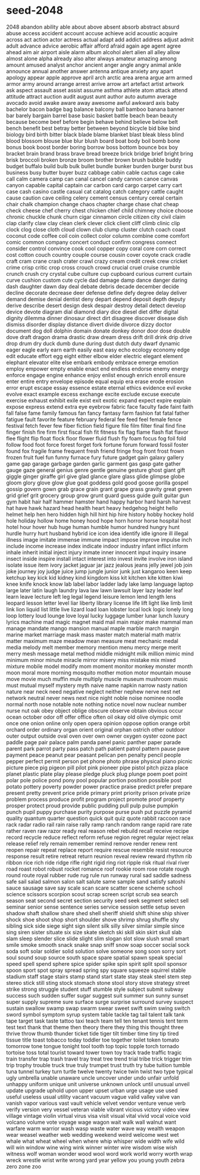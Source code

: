 # seed-2048   
2048 
abandon
ability
able
about
above
absent
absorb
abstract
absurd
abuse
access
accident
account
accuse
achieve
acid
acoustic
acquire
across
act
action
actor
actress
actual
adapt
add
addict
address
adjust
admit
adult
advance
advice
aerobic
affair
afford
afraid
again
age
agent
agree
ahead
aim
air
airport
aisle
alarm
album
alcohol
alert
alien
all
alley
allow
almost
alone
alpha
already
also
alter
always
amateur
amazing
among
amount
amused
analyst
anchor
ancient
anger
angle
angry
animal
ankle
announce
annual
another
answer
antenna
antique
anxiety
any
apart
apology
appear
apple
approve
april
arch
arctic
area
arena
argue
arm
armed
armor
army
around
arrange
arrest
arrive
arrow
art
artefact
artist
artwork
ask
aspect
assault
asset
assist
assume
asthma
athlete
atom
attack
attend
attitude
attract
auction
audit
august
aunt
author
auto
autumn
average
avocado
avoid
awake
aware
away
awesome
awful
awkward
axis
baby
bachelor
bacon
badge
bag
balance
balcony
ball
bamboo
banana
banner
bar
barely
bargain
barrel
base
basic
basket
battle
beach
bean
beauty
because
become
beef
before
begin
behave
behind
believe
below
belt
bench
benefit
best
betray
better
between
beyond
bicycle
bid
bike
bind
biology
bird
birth
bitter
black
blade
blame
blanket
blast
bleak
bless
blind
blood
blossom
blouse
blue
blur
blush
board
boat
body
boil
bomb
bone
bonus
book
boost
border
boring
borrow
boss
bottom
bounce
box
boy
bracket
brain
brand
brass
brave
bread
breeze
brick
bridge
brief
bright
bring
brisk
broccoli
broken
bronze
broom
brother
brown
brush
bubble
buddy
budget
buffalo
build
bulb
bulk
bullet
bundle
bunker
burden
burger
burst
bus
business
busy
butter
buyer
buzz
cabbage
cabin
cable
cactus
cage
cake
call
calm
camera
camp
can
canal
cancel
candy
cannon
canoe
canvas
canyon
capable
capital
captain
car
carbon
card
cargo
carpet
carry
cart
case
cash
casino
castle
casual
cat
catalog
catch
category
cattle
caught
cause
caution
cave
ceiling
celery
cement
census
century
cereal
certain
chair
chalk
champion
change
chaos
chapter
charge
chase
chat
cheap
check
cheese
chef
cherry
chest
chicken
chief
child
chimney
choice
choose
chronic
chuckle
chunk
churn
cigar
cinnamon
circle
citizen
city
civil
claim
clap
clarify
claw
clay
clean
clerk
clever
click
client
cliff
climb
clinic
clip
clock
clog
close
cloth
cloud
clown
club
clump
cluster
clutch
coach
coast
coconut
code
coffee
coil
coin
collect
color
column
combine
come
comfort
comic
common
company
concert
conduct
confirm
congress
connect
consider
control
convince
cook
cool
copper
copy
coral
core
corn
correct
cost
cotton
couch
country
couple
course
cousin
cover
coyote
crack
cradle
craft
cram
crane
crash
crater
crawl
crazy
cream
credit
creek
crew
cricket
crime
crisp
critic
crop
cross
crouch
crowd
crucial
cruel
cruise
crumble
crunch
crush
cry
crystal
cube
culture
cup
cupboard
curious
current
curtain
curve
cushion
custom
cute
cycle
dad
damage
damp
dance
danger
daring
dash
daughter
dawn
day
deal
debate
debris
decade
december
decide
decline
decorate
decrease
deer
defense
define
defy
degree
delay
deliver
demand
demise
denial
dentist
deny
depart
depend
deposit
depth
deputy
derive
describe
desert
design
desk
despair
destroy
detail
detect
develop
device
devote
diagram
dial
diamond
diary
dice
diesel
diet
differ
digital
dignity
dilemma
dinner
dinosaur
direct
dirt
disagree
discover
disease
dish
dismiss
disorder
display
distance
divert
divide
divorce
dizzy
doctor
document
dog
doll
dolphin
domain
donate
donkey
donor
door
dose
double
dove
draft
dragon
drama
drastic
draw
dream
dress
drift
drill
drink
drip
drive
drop
drum
dry
duck
dumb
dune
during
dust
dutch
duty
dwarf
dynamic
eager
eagle
early
earn
earth
easily
east
easy
echo
ecology
economy
edge
edit
educate
effort
egg
eight
either
elbow
elder
electric
elegant
element
elephant
elevator
elite
else
embark
embody
embrace
emerge
emotion
employ
empower
empty
enable
enact
end
endless
endorse
enemy
energy
enforce
engage
engine
enhance
enjoy
enlist
enough
enrich
enroll
ensure
enter
entire
entry
envelope
episode
equal
equip
era
erase
erode
erosion
error
erupt
escape
essay
essence
estate
eternal
ethics
evidence
evil
evoke
evolve
exact
example
excess
exchange
excite
exclude
excuse
execute
exercise
exhaust
exhibit
exile
exist
exit
exotic
expand
expect
expire
explain
expose
express
extend
extra
eye
eyebrow
fabric
face
faculty
fade
faint
faith
fall
false
fame
family
famous
fan
fancy
fantasy
farm
fashion
fat
fatal
father
fatigue
fault
favorite
feature
february
federal
fee
feed
feel
female
fence
festival
fetch
fever
few
fiber
fiction
field
figure
file
film
filter
final
find
fine
finger
finish
fire
firm
first
fiscal
fish
fit
fitness
fix
flag
flame
flash
flat
flavor
flee
flight
flip
float
flock
floor
flower
fluid
flush
fly
foam
focus
fog
foil
fold
follow
food
foot
force
forest
forget
fork
fortune
forum
forward
fossil
foster
found
fox
fragile
frame
frequent
fresh
friend
fringe
frog
front
frost
frown
frozen
fruit
fuel
fun
funny
furnace
fury
future
gadget
gain
galaxy
gallery
game
gap
garage
garbage
garden
garlic
garment
gas
gasp
gate
gather
gauge
gaze
general
genius
genre
gentle
genuine
gesture
ghost
giant
gift
giggle
ginger
giraffe
girl
give
glad
glance
glare
glass
glide
glimpse
globe
gloom
glory
glove
glow
glue
goat
goddess
gold
good
goose
gorilla
gospel
gossip
govern
gown
grab
grace
grain
grant
grape
grass
gravity
great
green
grid
grief
grit
grocery
group
grow
grunt
guard
guess
guide
guilt
guitar
gun
gym
habit
hair
half
hammer
hamster
hand
happy
harbor
hard
harsh
harvest
hat
have
hawk
hazard
head
health
heart
heavy
hedgehog
height
hello
helmet
help
hen
hero
hidden
high
hill
hint
hip
hire
history
hobby
hockey
hold
hole
holiday
hollow
home
honey
hood
hope
horn
horror
horse
hospital
host
hotel
hour
hover
hub
huge
human
humble
humor
hundred
hungry
hunt
hurdle
hurry
hurt
husband
hybrid
ice
icon
idea
identify
idle
ignore
ill
illegal
illness
image
imitate
immense
immune
impact
impose
improve
impulse
inch
include
income
increase
index
indicate
indoor
industry
infant
inflict
inform
inhale
inherit
initial
inject
injury
inmate
inner
innocent
input
inquiry
insane
insect
inside
inspire
install
intact
interest
into
invest
invite
involve
iron
island
isolate
issue
item
ivory
jacket
jaguar
jar
jazz
jealous
jeans
jelly
jewel
job
join
joke
journey
joy
judge
juice
jump
jungle
junior
junk
just
kangaroo
keen
keep
ketchup
key
kick
kid
kidney
kind
kingdom
kiss
kit
kitchen
kite
kitten
kiwi
knee
knife
knock
know
lab
label
labor
ladder
lady
lake
lamp
language
laptop
large
later
latin
laugh
laundry
lava
law
lawn
lawsuit
layer
lazy
leader
leaf
learn
leave
lecture
left
leg
legal
legend
leisure
lemon
lend
length
lens
leopard
lesson
letter
level
liar
liberty
library
license
life
lift
light
like
limb
limit
link
lion
liquid
list
little
live
lizard
load
loan
lobster
local
lock
logic
lonely
long
loop
lottery
loud
lounge
love
loyal
lucky
luggage
lumber
lunar
lunch
luxury
lyrics
machine
mad
magic
magnet
maid
mail
main
major
make
mammal
man
manage
mandate
mango
mansion
manual
maple
marble
march
margin
marine
market
marriage
mask
mass
master
match
material
math
matrix
matter
maximum
maze
meadow
mean
measure
meat
mechanic
medal
media
melody
melt
member
memory
mention
menu
mercy
merge
merit
merry
mesh
message
metal
method
middle
midnight
milk
million
mimic
mind
minimum
minor
minute
miracle
mirror
misery
miss
mistake
mix
mixed
mixture
mobile
model
modify
mom
moment
monitor
monkey
monster
month
moon
moral
more
morning
mosquito
mother
motion
motor
mountain
mouse
move
movie
much
muffin
mule
multiply
muscle
museum
mushroom
music
must
mutual
myself
mystery
myth
naive
name
napkin
narrow
nasty
nation
nature
near
neck
need
negative
neglect
neither
nephew
nerve
nest
net
network
neutral
never
news
next
nice
night
noble
noise
nominee
noodle
normal
north
nose
notable
note
nothing
notice
novel
now
nuclear
number
nurse
nut
oak
obey
object
oblige
obscure
observe
obtain
obvious
occur
ocean
october
odor
off
offer
office
often
oil
okay
old
olive
olympic
omit
once
one
onion
online
only
open
opera
opinion
oppose
option
orange
orbit
orchard
order
ordinary
organ
orient
original
orphan
ostrich
other
outdoor
outer
output
outside
oval
oven
over
own
owner
oxygen
oyster
ozone
pact
paddle
page
pair
palace
palm
panda
panel
panic
panther
paper
parade
parent
park
parrot
party
pass
patch
path
patient
patrol
pattern
pause
pave
payment
peace
peanut
pear
peasant
pelican
pen
penalty
pencil
people
pepper
perfect
permit
person
pet
phone
photo
phrase
physical
piano
picnic
picture
piece
pig
pigeon
pill
pilot
pink
pioneer
pipe
pistol
pitch
pizza
place
planet
plastic
plate
play
please
pledge
pluck
plug
plunge
poem
poet
point
polar
pole
police
pond
pony
pool
popular
portion
position
possible
post
potato
pottery
poverty
powder
power
practice
praise
predict
prefer
prepare
present
pretty
prevent
price
pride
primary
print
priority
prison
private
prize
problem
process
produce
profit
program
project
promote
proof
property
prosper
protect
proud
provide
public
pudding
pull
pulp
pulse
pumpkin
punch
pupil
puppy
purchase
purity
purpose
purse
push
put
puzzle
pyramid
quality
quantum
quarter
question
quick
quit
quiz
quote
rabbit
raccoon
race
rack
radar
radio
rail
rain
raise
rally
ramp
ranch
random
range
rapid
rare
rate
rather
raven
raw
razor
ready
real
reason
rebel
rebuild
recall
receive
recipe
record
recycle
reduce
reflect
reform
refuse
region
regret
regular
reject
relax
release
relief
rely
remain
remember
remind
remove
render
renew
rent
reopen
repair
repeat
replace
report
require
rescue
resemble
resist
resource
response
result
retire
retreat
return
reunion
reveal
review
reward
rhythm
rib
ribbon
rice
rich
ride
ridge
rifle
right
rigid
ring
riot
ripple
risk
ritual
rival
river
road
roast
robot
robust
rocket
romance
roof
rookie
room
rose
rotate
rough
round
route
royal
rubber
rude
rug
rule
run
runway
rural
sad
saddle
sadness
safe
sail
salad
salmon
salon
salt
salute
same
sample
sand
satisfy
satoshi
sauce
sausage
save
say
scale
scan
scare
scatter
scene
scheme
school
science
scissors
scorpion
scout
scrap
screen
script
scrub
sea
search
season
seat
second
secret
section
security
seed
seek
segment
select
sell
seminar
senior
sense
sentence
series
service
session
settle
setup
seven
shadow
shaft
shallow
share
shed
shell
sheriff
shield
shift
shine
ship
shiver
shock
shoe
shoot
shop
short
shoulder
shove
shrimp
shrug
shuffle
shy
sibling
sick
side
siege
sight
sign
silent
silk
silly
silver
similar
simple
since
sing
siren
sister
situate
six
size
skate
sketch
ski
skill
skin
skirt
skull
slab
slam
sleep
slender
slice
slide
slight
slim
slogan
slot
slow
slush
small
smart
smile
smoke
smooth
snack
snake
snap
sniff
snow
soap
soccer
social
sock
soda
soft
solar
soldier
solid
solution
solve
someone
song
soon
sorry
sort
soul
sound
soup
source
south
space
spare
spatial
spawn
speak
special
speed
spell
spend
sphere
spice
spider
spike
spin
spirit
split
spoil
sponsor
spoon
sport
spot
spray
spread
spring
spy
square
squeeze
squirrel
stable
stadium
staff
stage
stairs
stamp
stand
start
state
stay
steak
steel
stem
step
stereo
stick
still
sting
stock
stomach
stone
stool
story
stove
strategy
street
strike
strong
struggle
student
stuff
stumble
style
subject
submit
subway
success
such
sudden
suffer
sugar
suggest
suit
summer
sun
sunny
sunset
super
supply
supreme
sure
surface
surge
surprise
surround
survey
suspect
sustain
swallow
swamp
swap
swarm
swear
sweet
swift
swim
swing
switch
sword
symbol
symptom
syrup
system
table
tackle
tag
tail
talent
talk
tank
tape
target
task
taste
tattoo
taxi
teach
team
tell
ten
tenant
tennis
tent
term
test
text
thank
that
theme
then
theory
there
they
thing
this
thought
three
thrive
throw
thumb
thunder
ticket
tide
tiger
tilt
timber
time
tiny
tip
tired
tissue
title
toast
tobacco
today
toddler
toe
together
toilet
token
tomato
tomorrow
tone
tongue
tonight
tool
tooth
top
topic
topple
torch
tornado
tortoise
toss
total
tourist
toward
tower
town
toy
track
trade
traffic
tragic
train
transfer
trap
trash
travel
tray
treat
tree
trend
trial
tribe
trick
trigger
trim
trip
trophy
trouble
truck
true
truly
trumpet
trust
truth
try
tube
tuition
tumble
tuna
tunnel
turkey
turn
turtle
twelve
twenty
twice
twin
twist
two
type
typical
ugly
umbrella
unable
unaware
uncle
uncover
under
undo
unfair
unfold
unhappy
uniform
unique
unit
universe
unknown
unlock
until
unusual
unveil
update
upgrade
uphold
upon
upper
upset
urban
urge
usage
use
used
useful
useless
usual
utility
vacant
vacuum
vague
valid
valley
valve
van
vanish
vapor
various
vast
vault
vehicle
velvet
vendor
venture
venue
verb
verify
version
very
vessel
veteran
viable
vibrant
vicious
victory
video
view
village
vintage
violin
virtual
virus
visa
visit
visual
vital
vivid
vocal
voice
void
volcano
volume
vote
voyage
wage
wagon
wait
walk
wall
walnut
want
warfare
warm
warrior
wash
wasp
waste
water
wave
way
wealth
weapon
wear
weasel
weather
web
wedding
weekend
weird
welcome
west
wet
whale
what
wheat
wheel
when
where
whip
whisper
wide
width
wife
wild
will
win
window
wine
wing
wink
winner
winter
wire
wisdom
wise
wish
witness
wolf
woman
wonder
wood
wool
word
work
world
worry
worth
wrap
wreck
wrestle
wrist
write
wrong
yard
year
yellow
you
young
youth
zebra
zero
zone
zoo
